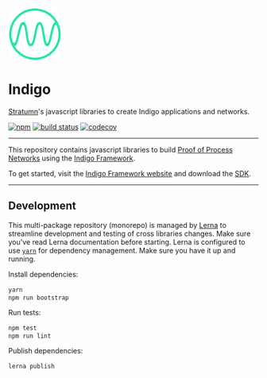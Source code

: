 [![Logo](logo.png)](https://indigoframework.com)

# Indigo

[Stratumn](https://stratumn.com)'s javascript libraries to create Indigo applications and networks.

[![npm](https://img.shields.io/npm/v/@indigoframework/agent.svg)](https://www.npmjs.com/package/@indigoframework/agent)
[![build status](https://travis-ci.org/stratumn/indigo-js.svg?branch=master)](https://travis-ci.org/stratumn/indigo-js)
[![codecov](https://codecov.io/gh/stratumn/indigo-js/branch/master/graph/badge.svg)](https://codecov.io/gh/stratumn/indigo-js)

---

This repository contains javascript libraries to build [Proof of Process Networks](https://proofofprocess.org) using the [Indigo Framework](https://indigoframework.com).

To get started, visit the [Indigo Framework website](https://indigoframework.com) and download the [SDK](https://indigoframework.com/documentation/v0.2.0/getting-started/install).

---

## Development

This multi-package repository (monorepo) is managed by [Lerna](https://github.com/lerna/lerna) to streamline development and testing of cross libraries changes. Make sure you've read Lerna documentation before starting.
Lerna is configured to use [`yarn`](https://yarnpkg.com/en/) for dependency management. Make sure you have it up and running.

Install dependencies:

```
yarn
npm run bootstrap
```

Run tests:

```
npm test
npm run lint
```

Publish dependencies:

```
lerna publish
```

